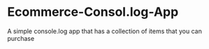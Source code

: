 # Ecommerce-Consol.log-App
A simple console.log app that has a collection of items that you can purchase
